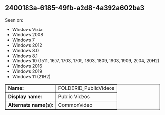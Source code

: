 ## 2400183a-6185-49fb-a2d8-4a392a602ba3

Seen on:
* Windows Vista
* Windows 2008
* Windows 7
* Windows 2012
* Windows 8.0
* Windows 8.1
* Windows 10 (1511, 1607, 1703, 1709, 1803, 1809, 1903, 1909, 2004, 20H2)
* Windows 2016
* Windows 2019
* Windows 11 (21H2)

<table border="1" class="docutils">
  <tbody>
    <tr>
      <td><b>Name:</b></td>
      <td>FOLDERID_PublicVideos</td>
    </tr>
    <tr>
      <td><b>Display name:</b></td>
      <td>Public Videos</td>
    </tr>
    <tr>
      <td><b>Alternate name(s):</b></td>
      <td>CommonVideo</td>
    </tr>
  </tbody>
</table>

